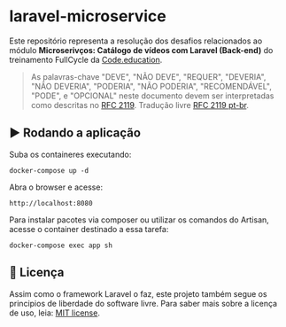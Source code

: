 # laravel-microservice

Este repositório representa a resolução dos desafios relacionados ao módulo **Microserivços: Catálogo de vídeos com Laravel (Back-end)** do treinamento FullCycle da [Code.education](https://code.education).

> As palavras-chave "DEVE", "NÃO DEVE", "REQUER", "DEVERIA", "NÃO DEVERIA", "PODERIA", "NÃO PODERIA", "RECOMENDÁVEL", "PODE", e "OPCIONAL" neste documento devem ser interpretadas como descritas no [RFC 2119](http://tools.ietf.org/html/rfc2119). Tradução livre [RFC 2119 pt-br](http://rfc.pt.webiwg.org/rfc2119).

## :arrow_forward: Rodando a aplicação

Suba os containeres executando:
```
docker-compose up -d
```

Abra o browser e acesse:
```
http://localhost:8080
```

Para instalar pacotes via composer ou utilizar os comandos do Artisan, acesse o container destinado a essa tarefa:
```
docker-compose exec app sh
```

## :memo: Licença

Assim como o framework Laravel o faz, este projeto também segue os principios de liberdade do software livre. Para saber mais sobre a licença de uso, leia: [MIT license](https://opensource.org/licenses/MIT).

